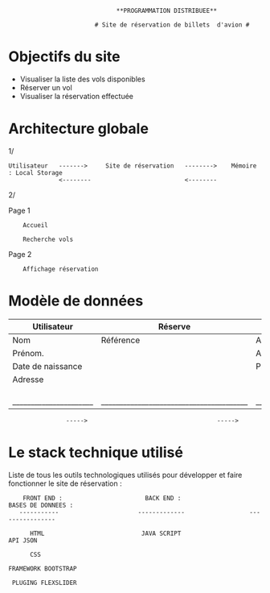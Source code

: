                                   **PROGRAMMATION DISTRIBUEE**
    
                            # Site de réservation de billets  d'avion #


# Objectifs du site #

- Visualiser la liste des vols disponibles
- Réserver un vol
- Visualiser la réservation effectuée


# Architecture globale #

1/

    Utilisateur   ------->     Site de réservation   -------->    Mémoire : Local Storage 
                  <--------                          <--------    

2/

Page 1 

        Accueil
    
        Recherche vols

Page 2  

        Affichage réservation



# Modèle de données #

| Utilisateur          |             Réserve                    |               Vol               |
| ---------------------|--------------------------------------- |---------------------------------|
| Nom                  |             Référence                  |          Aéroport de départ     |
| Prénom.              |                                        |          Aéroport d'arrivée     |
| Date de naissance    |                                        |            Prix                 |
| Adresse              |                                        |                                 |
|                      |                                        |                                 |
|                      |                                        |                                 |
|                      |                                        |                                 |
|______________________|________________________________________|_________________________________|
                    ----->                                    ----->


# Le stack technique utilisé #

Liste de tous les outils technologiques utilisés pour développer et faire fonctionner le site de réservation :




        FRONT END :                       BACK END :                   BASES DE DONNEES :
       -----------                      -------------                  ----------------
     
          HTML                           JAVA SCRIPT                      API JSON 
    
          CSS
    
    FRAMEWORK BOOTSTRAP
    
     PLUGING FLEXSLIDER








